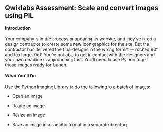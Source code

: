 ## Qwiklabs Assessment: Scale and convert images using PIL

#### Introduction

Your company is in the process of updating its website, and they’ve hired a design contractor to create some new icon
graphics for the site. But the contractor has delivered the final designs in the wrong format -- rotated 90° and too
large. Oof! You’re not able to get in contact with the designers and your own deadline is approaching fast. You’ll
need to use Python to get these images ready for launch.

#### What You'll Do

Use the Python Imaging Library to do the following to a batch of images:

* Open an image

* Rotate an image

* Resize an image

* Save an image in a specific format in a separate directory
